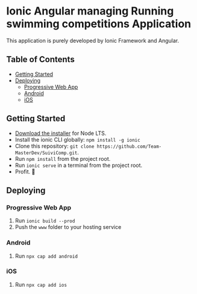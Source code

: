 # Ionic Angular managing Running swimming competitions Application

This application is purely developed by Ionic Framework and Angular.


## Table of Contents
- [Getting Started](#getting-started)
- [Deploying](#deploying)
  - [Progressive Web App](#progressive-web-app)
  - [Android](#android)
  - [iOS](#ios)


## Getting Started

* [Download the installer](https://nodejs.org/) for Node LTS.
* Install the ionic CLI globally: `npm install -g ionic`
* Clone this repository: `git clone https://github.com/Team-MasterDev/SuiviComp.git`.
* Run `npm install` from the project root.
* Run `ionic serve` in a terminal from the project root.
* Profit. :tada:

## Deploying

### Progressive Web App


1. Run `ionic build --prod`
2. Push the `www` folder to your hosting service

### Android

1. Run `npx cap add android`

### iOS

1. Run `npx cap add ios`
